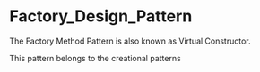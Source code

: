 # Factory_Design_Pattern

The Factory Method Pattern is also known as Virtual Constructor.

This pattern belongs to the creational patterns